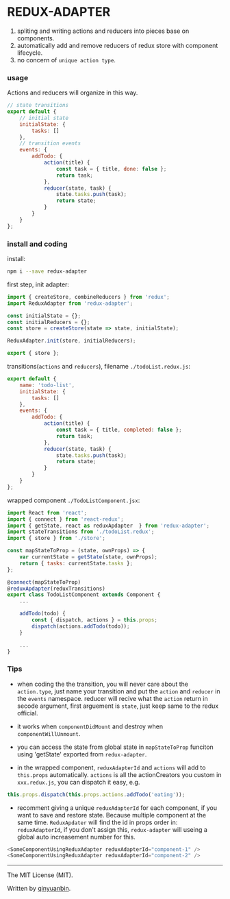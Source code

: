 # REDUX-ADAPTER
1. spliting and writing actions and reducers into pieces base on components.
2. automatically add and remove reducers of redux store with component lifecycle.
3. no concern of `unique action type`.

### usage
Actions and reducers will organize in this way.
```javascript
// state transitions
export default {
    // initial state
    initialState: {
        tasks: []
    },
    // transition events
    events: {
        addTodo: {
            action(title) {
                const task = { title, done: false };
                return task;
            },
            reducer(state, task) {
                state.tasks.push(task);
                return state;
            }
        }
    }
};
```

### install and coding
install:
```bash
npm i --save redux-adapter
```

first step, init adapter:
```javascript
import { createStore, combineReducers } from 'redux';
import ReduxAdapter from 'redux-adapter';

const initialState = {};
const initialReducers = {};
const store = createStore(state => state, initialState);

ReduxAdapter.init(store, initialReducers);

export { store };
```

transitions(`actions` and `reducers`), filename `./todoList.redux.js`:
```javascript
export default {
    name: 'todo-list',
    initialState: {
        tasks: []
    },
    events: {
        addTodo: {
            action(title) {
                const task = { title, completed: false };
                return task;
            },
            reducer(state, task) {
                state.tasks.push(task);
                return state;
            }
        }
    }
};
```
wrapped component `./TodoListComponent.jsx`:
```javascript
import React from 'react';
import { connect } from 'react-redux';
import { getState, react as reduxApdapter  } from 'redux-adapter';
import stateTransitions from './todoList.redux';
import { store } from './store';

const mapStateToProp = (state, ownProps) => {
    var currentState = getState(state, ownProps);
    return { tasks: currentState.tasks };
};

@connect(mapStateToProp)
@reduxApdapter(reduxTransitions)
export class TodoListComponent extends Component {
    ...

    addTodo(todo) {
        const { dispatch, actions } = this.props;
        dispatch(actions.addTodo(todo));
    }

    ...
}
```

### Tips

- when coding the the transition, you will never care about the `action.type`, just name your transition and put the `action` and `reducer` in the `events` namespace. reducer will recive what the `action` return in secode argument, first arguement is `state`, just keep same to the redux official.


- it works when `componentDidMount` and destroy when `componentWillUnmount`.

- you can access the state from global state in `mapStateToProp` funciton using 'getState' exported from `redux-adapter`.


- in the wrapped component, `reduxAdapterId` and `actions` will add to `this.props` automatically. `actions` is all the actionCreators you custom in `xxx.redux.js`, you can dispatch it easy, e.g.
```javascript
this.props.dispatch(this.props.actions.addTodo('eating'));
```


- recomment giving a unique `reduxAdapterId` for each component, if you want to save and restore state. Because multiple component at the same time. `ReduxApdater` will find the id in props order in: `reduxAdapterId`, if you don't assign this, `redux-adapter` will useing a global auto increasement number for this.
```javascript
<SomeComponentUsingReduxAdapter reduxAdapterId="component-1" />
<SomeComponentUsingReduxAdapter reduxAdapterId="component-2" />
```

---------------------
The MIT License (MIT).

Written by [qinyuanbin](https://github.com/qinyuanbin).
